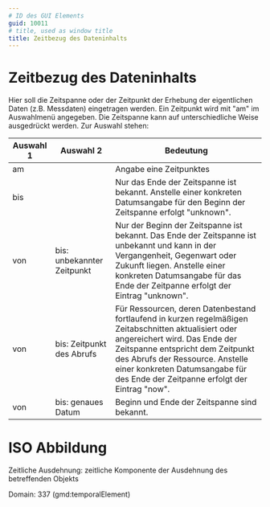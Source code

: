 ```yaml
---
# ID des GUI Elements
guid: 10011
# title, used as window title
title: Zeitbezug des Dateninhalts
---
```


# Zeitbezug des Dateninhalts

Hier soll die Zeitspanne oder der Zeitpunkt der Erhebung
der eigentlichen Daten (z.B. Messdaten) eingetragen werden.
Ein Zeitpunkt wird mit "am" im Auswahlmenü angegeben.
Die Zeitspanne kann auf unterschiedliche Weise
ausgedrückt werden. Zur Auswahl stehen:


| Auswahl 1 | Auswahl 2                  | Bedeutung                                                                                                                                                                                                                                                                                         |
| --------  |--------------------------- |-------------------------------------------------------------------------------------------------------------------------------------------------------------------------------------------------------------------------------------------------------------------------------------------------- | 
| am        |                            | Angabe eine Zeitpunktes                                                                                                                                                                                                                                                                           |
| bis       |                            | Nur das Ende der Zeitspanne ist bekannt. Anstelle einer konkreten Datumsangabe für den Beginn der Zeitspanne erfolgt "unknown".                                                                                                                                                                   |
| von       | bis: unbekannter Zeitpunkt | Nur der Beginn der Zeitspanne ist bekannt. Das Ende der Zeitspanne ist unbekannt und kann in der Vergangenheit, Gegenwart oder Zukunft liegen. Anstelle einer konkreten Datumsangabe für das Ende der Zeitpanne erfolgt der Eintrag "unknown".                                                    |
| von       | bis: Zeitpunkt des Abrufs  | Für Ressourcen, deren Datenbestand fortlaufend in kurzen regelmäßigen Zeitabschnitten aktualisiert oder angereichert wird. Das Ende der Zeitspanne entspricht dem Zeitpunkt des Abrufs der Ressource. Anstelle einer konkreten Datumsangabe für des Ende der Zeitpanne erfolgt der Eintrag "now". |
| von       | bis: genaues Datum         | Beginn und Ende der Zeitspanne sind bekannt.                                                                                                                                                                                                                                                      |

# ISO Abbildung

Zeitliche Ausdehnung: zeitliche Komponente der Ausdehnung des betreffenden Objekts

Domain: 337 (gmd:temporalElement)

